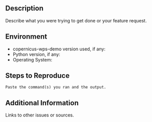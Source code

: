 ## Description

Describe what you were trying to get done or your feature request.

## Environment

* copernicus-wps-demo version used, if any:
* Python version, if any:
* Operating System:

## Steps to Reproduce

```
Paste the command(s) you ran and the output.
```

## Additional Information

Links to other issues or sources.
